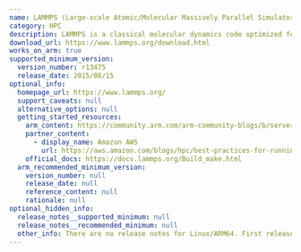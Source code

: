 ```yaml
---
name: LAMMPS (Large-scale Atomic/Molecular Massively Parallel Simulator)
category: HPC
description: LAMMPS is a classical molecular dynamics code optimized for parallel computing, used primarily for simulating materials at the atomic scale.
download_url: https://www.lammps.org/download.html
works_on_arm: true
supported_minimum_version:
  version_number: r13475
  release_date: 2015/08/15
optional_info:
  homepage_url: https://www.lammps.org/
  support_caveats: null
  alternative_options: null
  getting_started_resources:
    arm_content: https://community.arm.com/arm-community-blogs/b/servers-and-cloud-computing-blog/posts/choosing-compilers-for-arm-hpc
    partner_content:
      - display_name: Amazon AWS
        url: https://aws.amazon.com/blogs/hpc/best-practices-for-running-molecular-dynamics-simulations-on-aws-graviton3e/
    official_docs: https://docs.lammps.org/Build_make.html
  arm_recommended_minimum_version:
    version_number: null
    release_date: null
    reference_content: null
    rationale: null
optional_hidden_info:
  release_notes__supported_minimum: null
  release_notes__recommended_minimum: null
  other_info: There are no release notes for Linux/ARM64. First release on github, tagged as r13475, can be built on Linux/ARM64 with make. Executable binaries "lmp_serial" and "lmp_mpi" have been verified for Aarch64 using file command.
---
```

